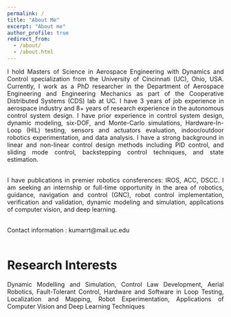 ```yaml
---
permalink: /
title: "About Me"
excerpt: "About me"
author_profile: true
redirect_from:
  - /about/
  - /about.html
---
```

<div style="text-align: justify"> I hold Masters of Science in Aerospace Engineering with Dynamics and Control specialization from the University of Cincinnati (UC), Ohio, USA. Currently, I work as a PhD researcher in the Department of Aerospace Engineering and Engineering Mechanics as part of the Cooperative Distributed Systems (CDS) lab at UC. I have 3 years of job experience in aerospace industry and 8+ years of research experience in the autonomous control system design. I have prior experience in control system design, dynamic modeling, six-DOF, and Monte-Carlo simulations, Hardware-In-Loop (HIL) testing, sensors and actuators evaluation, indoor/outdoor robotics experimentation, and data analysis. I have a strong background in linear and non-linear control design methods including PID control, and sliding mode control, backstepping control techniques, and state estimation.

<br />
<br />

I have publications in premier robotics consferences: IROS, ACC, DSCC. I am seeking an internship or full-time opportunity in the area of robotics, guidance, navigation and control (GNC), robot control implementation, verification and validation, dynamic modeling and simulation, applications of computer vision, and deep learning.

 </div>

<br />
Contact information : kumarrt@mail.uc.edu
<br />
<br />

Research Interests
======
<div style="text-align: justify">
Dynamic Modelling and Simulation, Control Law Development, Aerial Robotics, Fault-Tolerant Control, Hardware and Software in Loop Testing, Localization and Mapping, Robot Experimentation, Applications of Computer Vision and Deep Learning Techniques </div>
